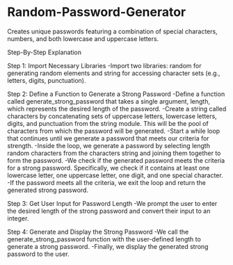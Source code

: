 # Random-Password-Generator
Creates unique passwords featuring a combination of special characters, numbers, and both lowercase and uppercase letters.

Step-By-Step Explanation

Step 1: Import Necessary Libraries
-Import two libraries: random for generating random elements and string for accessing character sets (e.g., letters, digits, punctuation).

Step 2: Define a Function to Generate a Strong Password
-Define a function called generate_strong_password that takes a single argument, length, which represents the desired length of the password.
-Create a string called characters by concatenating sets of uppercase letters, lowercase letters, digits, and punctuation from the string module. This will be the pool of     characters from which the password will be generated.
-Start a while loop that continues until we generate a password that meets our criteria for strength.
-Inside the loop, we generate a password by selecting length random characters from the characters string and joining them together to form the password.
-We check if the generated password meets the criteria for a strong password. Specifically, we check if it contains at least one lowercase letter, one uppercase letter, one   digit, and one special character.
-If the password meets all the criteria, we exit the loop and return the generated strong password.

Step 3: Get User Input for Password Length
-We prompt the user to enter the desired length of the strong password and convert their input to an integer.

Step 4: Generate and Display the Strong Password
-We call the generate_strong_password function with the user-defined length to generate a strong password.
-Finally, we display the generated strong password to the user.
